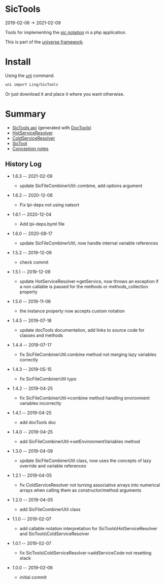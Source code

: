 SicTools
========
2019-02-06 -> 2021-02-09

Tools for implementing
the [sic notation](https://github.com/karayabin/universe-snapshot/blob/master/universe/Ling/NotationFan/sic.md) in a php
application.

This is part of the [universe framework](https://github.com/karayabin/universe-snapshot).


Install
==========
Using the [uni](https://github.com/lingtalfi/universe-naive-importer) command.

```bash
uni import Ling/SicTools
```

Or just download it and place it where you want otherwise.





Summary
=======

- [SicTools api](https://github.com/lingtalfi/SicTools/blob/master/doc/api/Ling/SicTools.md) (generated
  with [DocTools](https://github.com/lingtalfi/DocTools))
- [HotServiceResolver](https://github.com/lingtalfi/SicTools/blob/master/doc/HotServiceResolver.md)
- [ColdServiceResolver](https://github.com/lingtalfi/SicTools/blob/master/doc/ColdServiceResolver.md)
- [SicTool](https://github.com/lingtalfi/SicTools/blob/master/doc/SicTool.md)
- [Conception notes](https://github.com/lingtalfi/SicTools/blob/master/doc/pages/conception-notes.md)

History Log
------------------

- 1.6.3 -- 2021-02-09

    - update SicFileCombinerUtil::combine, add options argument

- 1.6.2 -- 2020-12-08

    - Fix lpi-deps not using natsort

- 1.6.1 -- 2020-12-04

    - Add lpi-deps.byml file

- 1.6.0 -- 2020-08-17

    - update SicFileCombinerUtil, now handle internal variable references

- 1.5.2 -- 2019-12-09

    - check commit

- 1.5.1 -- 2019-12-09

    - update HotServiceResolver->getService, now throws an exception if a non callable is passed for the methods or
      methods_collection property

- 1.5.0 -- 2019-11-06

    - the instance property now accepts custom notation

- 1.4.5 -- 2019-07-18

    - update docTools documentation, add links to source code for classes and methods

- 1.4.4 -- 2019-07-17

    - fix SicFileCombinerUtil.combine method not merging lazy variables correctly

- 1.4.3 -- 2019-05-15

    - fix SicFileCombinerUtil typo

- 1.4.2 -- 2019-04-25

    - fix SicFileCombinerUtil->combine method handling environment variables incorrectly

- 1.4.1 -- 2019-04-25

    - add docTools doc

- 1.4.0 -- 2019-04-25

    - add SicFileCombinerUtil->setEnvironmentVariables method

- 1.3.0 -- 2019-04-09

    - update SicFileCombinerUtil class, now uses the concepts of lazy override and variable references

- 1.2.1 -- 2019-04-05

    - fix ColdServiceResolver not turning associative arrays into numerical arrays when calling them as
      constructor/method arguments

- 1.2.0 -- 2019-04-05

    - add SicFileCombinerUtil class

- 1.1.0 -- 2019-02-07

    - add callable notation interpretation for SicTools\HotServiceResolver and SicTools\ColdServiceResolver

- 1.0.1 -- 2019-02-07

    - fix SicTools\ColdServiceResolver->addServiceCode not resetting stack

- 1.0.0 -- 2019-02-06

    - initial commit